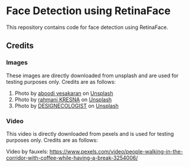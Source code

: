 # Face Detection using RetinaFace

This repository contains code for face detection using RetinaFace.

## Credits

### Images

These images are directly downloaded from unsplash and are used for testing purposes only. Credits are as follows:

1. Photo by <a href="https://unsplash.com/@aboodi_vm?utm_source=unsplash&utm_medium=referral&utm_content=creditCopyText">aboodi vesakaran</a> on <a href="https://unsplash.com/photos/tDb65c90-qY?utm_source=unsplash&utm_medium=referral&utm_content=creditCopyText">Unsplash</a>
2. Photo by <a href="https://unsplash.com/@maskresna?utm_source=unsplash&utm_medium=referral&utm_content=creditCopyText">rahmani KRESNA</a> on <a href="https://unsplash.com/photos/lsWQ6s62k5I?utm_source=unsplash&utm_medium=referral&utm_content=creditCopyText">Unsplash</a>
3. Photo by <a href="https://unsplash.com/@designecologist?utm_source=unsplash&utm_medium=referral&utm_content=creditCopyText">DESIGNECOLOGIST</a> on <a href="https://unsplash.com/photos/dpXFO8j2REc?utm_source=unsplash&utm_medium=referral&utm_content=creditCopyText">Unsplash</a>

### Video

This video is directly downloaded from pexels and is used for testing purposes only. Credits are as follows:

Video by fauxels: https://www.pexels.com/video/people-walking-in-the-corridor-with-coffee-while-having-a-break-3254006/
